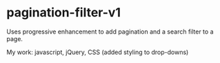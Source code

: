 # pagination-filter-v1

Uses progressive enhancement to add pagination and a search filter to a page.

My work: javascript, jQuery, CSS (added styling to drop-downs)
